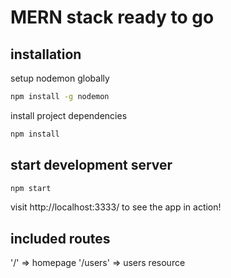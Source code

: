 # MERN stack ready to go

## installation
setup nodemon globally

``` bash
npm install -g nodemon
```

install project dependencies 

``` bash
npm install
```

## start development server

``` bash
npm start
```

visit http://localhost:3333/ to see the app in action!

## included routes

'/' => homepage
'/users' => users resource